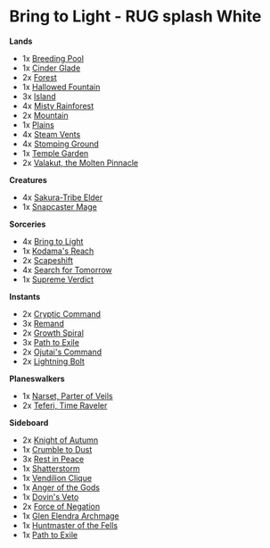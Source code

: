 # Bring to Light - RUG splash White

**Lands**

* 1x [Breeding Pool](https://scryfall.com/search?q=Breeding%20Pool)
* 1x [Cinder Glade](https://scryfall.com/search?q=Cinder%20Glade)
* 2x [Forest](https://scryfall.com/search?q=Forest)
* 1x [Hallowed Fountain](https://scryfall.com/search?q=Hallowed%20Fountain)
* 3x [Island](https://scryfall.com/search?q=Island)
* 4x [Misty Rainforest](https://scryfall.com/search?q=Misty%20Rainforest)
* 2x [Mountain](https://scryfall.com/search?q=Mountain)
* 1x [Plains](https://scryfall.com/search?q=Plains)
* 4x [Steam Vents](https://scryfall.com/search?q=Steam%20Vents)
* 4x [Stomping Ground](https://scryfall.com/search?q=Stomping%20Ground)
* 1x [Temple Garden](https://scryfall.com/search?q=Temple%20Garden)
* 2x [Valakut, the Molten Pinnacle](https://scryfall.com/search?q=Valakut,%20the%20Molten%20Pinnacle)

**Creatures**

* 4x [Sakura-Tribe Elder](https://scryfall.com/search?q=Sakura-Tribe%20Elder)
* 1x [Snapcaster Mage](https://scryfall.com/search?q=Snapcaster%20Mage)

**Sorceries**

* 4x [Bring to Light](https://scryfall.com/search?q=Bring%20to%20Light)
* 1x [Kodama's Reach](https://scryfall.com/search?q=Kodama's%20Reach)
* 2x [Scapeshift](https://scryfall.com/search?q=Scapeshift)
* 4x [Search for Tomorrow](https://scryfall.com/search?q=Search%20for%20Tomorrow)
* 1x [Supreme Verdict](https://scryfall.com/search?q=Supreme%20Verdict)

**Instants**

* 2x [Cryptic Command](https://scryfall.com/search?q=Cryptic%20Command)
* 3x [Remand](https://scryfall.com/search?q=Remand)
* 2x [Growth Spiral](https://scryfall.com/search?q=Growth%20Spiral)
* 3x [Path to Exile](https://scryfall.com/search?q=Path%20to%20Exile)
* 2x [Ojutai's Command](https://scryfall.com/search?q=Ojutai's%20Command)
* 2x [Lightning Bolt](https://scryfall.com/search?q=Lightning%20Bolt)

**Planeswalkers**

* 1x [Narset, Parter of Veils](https://scryfall.com/search?q=Narset,%20Parter%20of%20Veils)
* 2x [Teferi, Time Raveler](https://scryfall.com/search?q=Teferi,%20Time%20Raveler)

**Sideboard**

* 2x [Knight of Autumn](https://scryfall.com/search?q=Knight%20Of%20Autumn)
* 1x [Crumble to Dust](https://scryfall.com/search?q=Crumble%20to%20Dust)
* 3x [Rest in Peace](https://scryfall.com/search?q=Rest%20in%20Peace)
* 1x [Shatterstorm](https://scryfall.com/search?q=Shatterstorm)
* 1x [Vendilion Clique](https://scryfall.com/search?q=Vendilion%20Clique)
* 1x [Anger of the Gods](https://scryfall.com/search?q=Anger%20of%20the%20Gods)
* 1x [Dovin's Veto](https://scryfall.com/search?q=Dovin's%20Veto)
* 2x [Force of Negation](https://scryfall.com/search?q=Force%20of%20Negation)
* 1x [Glen Elendra Archmage](https://scryfall.com/search?q=Glen%20Elendra%20Archmage)
* 1x [Huntmaster of the Fells](https://scryfall.com/search?q=Huntmaster%20of%20the%20Fells)
* 1x [Path to Exile](https://scryfall.com/search?q=Path%20to%20Exile)
